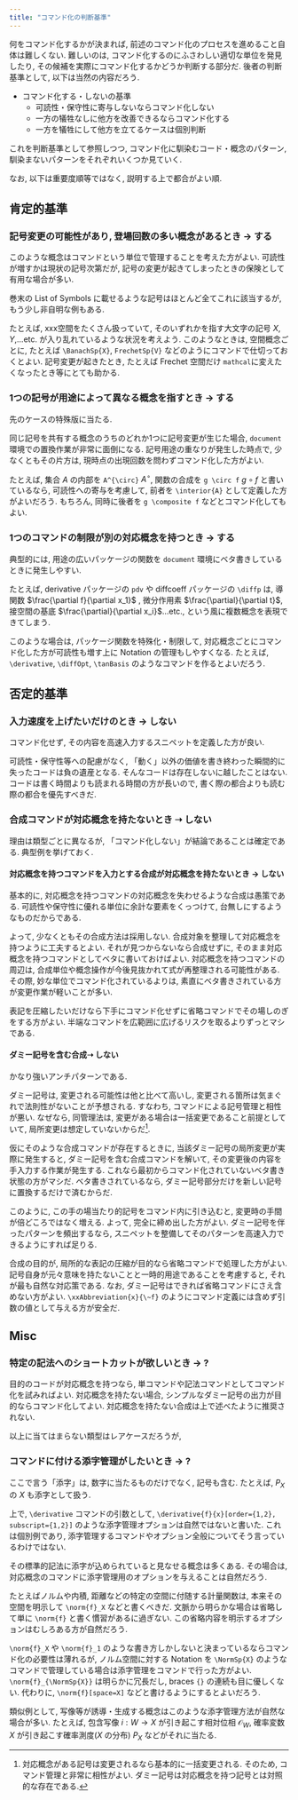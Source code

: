 ```yaml
---
title: "コマンド化の判断基準"
---
```


何をコマンド化するかが決まれば, 前述のコマンド化のプロセスを進めること自体は難しくない. 難しいのは, コマンド化するのにふさわしい適切な単位を発見したり, その候補を実際にコマンド化するかどうか判断する部分だ. 後者の判断基準として, 以下は当然の内容だろう.

- コマンド化する・しないの基準
  - 可読性・保守性に寄与しないならコマンド化しない
  - 一方の犠牲なしに他方を改善できるならコマンド化する
  - 一方を犠牲にして他方を立てるケースは個別判断

これを判断基準として参照しつつ, コマンド化に馴染むコード・概念のパターン, 馴染まないパターンをそれぞれいくつか見ていく.

なお, 以下は重要度順等ではなく, 説明する上で都合がよい順.

## 肯定的基準

### 記号変更の可能性があり, 登場回数の多い概念があるとき → する

このような概念はコマンドという単位で管理することを考えた方がよい. 可読性が増すかは現状の記号次第だが, 記号の変更が起きてしまったときの保険として有用な場合が多い.

巻末の List of Symbols に載せるような記号はほとんど全てこれに該当するが, もう少し非自明な例もある.

たとえば, xxx空間をたくさん扱っていて, そのいずれかを指す大文字の記号 $X$, $Y$,...etc. が入り乱れているような状況を考えよう. このようなときは, 空間概念ごとに, たとえば `\BanachSp{X}`, `FrechetSp{V}` などのようにコマンドで仕切っておくとよい. 記号変更が起きたとき, たとえば Frechet 空間だけ `mathcal`に変えたくなったとき等にとても助かる.

### 1つの記号が用途によって異なる概念を指すとき → する

先のケースの特殊版に当たる.

同じ記号を共有する概念のうちのどれか1つに記号変更が生じた場合, `document` 環境での置換作業が非常に面倒になる. 記号用途の重なりが発生した時点で, 少なくともその片方は, 現時点の出現回数を問わずコマンド化した方がよい.

たとえば, 集合 $A$ の内部を `A^{\circ}` $A^{\circ}$, 関数の合成を `g \circ f` $g \circ f$ と書いているなら, 可読性への寄与を考慮して, 前者を `\interior{A}` として定義した方がよいだろう.
もちろん, 同時に後者を `g \composite f` などとコマンド化してもよい.

### 1つのコマンドの制限が別の対応概念を持つとき → する

典型的には, 用途の広いパッケージの関数を `document` 環境にベタ書きしているときに発生しやすい.

たとえば, derivative パッケージの `pdv` や diffcoeff パッケージの `\diffp` は, 導関数 $\frac{\partial f}{\partial x_1}$ , 微分作用素 $\frac{\partial}{\partial t}$, 接空間の基底 $\frac{\partial}{\partial x_i}$...etc., という風に複数概念を表現できてしまう.

このような場合は, パッケージ関数を特殊化・制限して, 対応概念ごとにコマンド化した方が可読性も増す上に Notation の管理もしやすくなる. たとえば, `\derivative`, `\diffOpt`, `\tanBasis` のようなコマンドを作るとよいだろう.

## 否定的基準

### 入力速度を上げたいだけのとき → しない

コマンド化せず, その内容を高速入力するスニペットを定義した方が良い.

可読性・保守性等への配慮がなく, 「動く」以外の価値を書き終わった瞬間的に失ったコードは負の遺産となる. そんなコードは存在しないに越したことはない. コードは書く時間よりも読まれる時間の方が長いので, 書く際の都合よりも読む際の都合を優先すべきだ.

### 合成コマンドが対応概念を持たないとき ➝ しない

理由は類型ごとに異なるが, 「コマンド化しない」が結論であることは確定である.
典型例を挙げておく.

#### 対応概念を持つコマンドを入力とする合成が対応概念を持たないとき → しない

基本的に, 対応概念を持つコマンドの対応概念を失わせるような合成は愚策である. 可読性や保守性に優れる単位に余計な要素をくっつけて, 台無しにするようなものだからである.

よって, 少なくともその合成方法は採用しない. 合成対象を整理して対応概念を持つように工夫するとよい. それが見つからないなら合成せずに, そのまま対応概念を持つコマンドとしてベタに書いておけばよい. 対応概念を持つコマンドの周辺は, 合成単位や概念操作が今後見抜かれて式が再整理される可能性がある. その際, 妙な単位でコマンド化されているよりは, 素直にベタ書きされている方が変更作業が軽いことが多い.

表記を圧縮したいだけなら下手にコマンド化せずに省略コマンドでその場しのぎをする方がよい. 半端なコマンドを広範囲に広げるリスクを取るよりずっとマシである.

#### ダミー記号を含む合成➝ しない

かなり強いアンチパターンである.

ダミー記号は, 変更される可能性は他と比べて高いし, 変更される箇所は気まぐれで法則性がないことが予想される. すなわち, コマンドによる記号管理と相性が悪い. なぜなら, 同管理法は, 変更がある場合は一括変更であること前提としていて, 局所変更は想定していないからだ[^1].

[^1]: 対応概念がある記号は変更されるなら基本的に一括変更される. そのため, コマンド管理と非常に相性がよい. ダミー記号は対応概念を持つ記号とは対照的な存在である.

仮にそのような合成コマンドが存在するときに, 当該ダミー記号の局所変更が実際に発生すると, ダミー記号を含む合成コマンドを解いて, その変更後の内容を手入力する作業が発生する. これなら最初からコマンド化されていないベタ書き状態の方がマシだ. ベタ書きされているなら, ダミー記号部分だけを新しい記号に置換するだけで済むからだ.

このように, この手の場当たり的記号をコマンド内に引き込むと, 変更時の手間が倍どころではなく増える. よって, 完全に締め出した方がよい. ダミー記号を伴ったパターンを頻出するなら, スニペットを整備してそのパターンを高速入力できるようにすれば足りる.

合成の目的が, 局所的な表記の圧縮が目的なら省略コマンドで処理した方がよい. 記号自身が元々意味を持たないことと一時的用途であることを考慮すると, それが最も自然な対応策である. なお, ダミー記号はできれば省略コマンドにさえ含めない方がよい. `\xxAbbreviation{x}{\~f}` のようにコマンド定義には含めず引数の値として与える方が安全だ.

## Misc

### 特定の記法へのショートカットが欲しいとき → ?

目的のコードが対応概念を持つなら, 単コマンドや記法コマンドとしてコマンド化を試みればよい. 対応概念を持たない場合, シンプルなダミー記号の出力が目的ならコマンド化してよい. 対応概念を持たない合成は上で述べたように推奨されない.

以上に当てはまらない類型はレアケースだろうが,

### コマンドに付ける添字管理がしたいとき → ?

ここで言う「添字」は, 数字に当たるものだけでなく, 記号も含む. たとえば, $P_X$ の $X$ も添字として扱う.

上で, `\derivative` コマンドの引数として, `\derivative{f}{x}[order={1,2}, subscript={1,2}]` のような添字管理オプションは自然ではないと書いた. これは個別例であり, 添字管理するコマンドやオプション全般についてそう言っているわけではない.

その標準的記法に添字が込められていると見なせる概念は多くある. その場合は, 対応概念のコマンドに添字管理用のオプションを与えることは自然だろう.

たとえばノルムや内積, 距離などの特定の空間に付随する計量関数は, 本来その空間を明示して `\norm{f}_X` などと書くべきだ. 文脈から明らかな場合は省略して単に `\norm{f}` と書く慣習があるに過ぎない. この省略内容を明示するオプションはむしろある方が自然だろう.

`\norm{f}_X` や `\norm{f}_1` のような書き方しかしないと決まっているならコマンド化の必要性は薄れるが, ノルム空間に対する Notation を `\NormSp{X}` のようなコマンドで管理している場合は添字管理をコマンドで行った方がよい. `\norm{f}_{\NormSp{X}}` は明らかに冗長だし, braces `{}` の連続も目に優しくない. 代わりに, `\norm{f}[space=X]` などと書けるようにするとよいだろう.

類似例として, 写像等が誘導・生成する概念はこのような添字管理方法が自然な場合が多い. たとえば, 包含写像 $i: W \to X$ が引き起こす相対位相 $\mathcal{O}_W$, 確率変数 $X$ が引き起こす確率測度($X$ の分布) $P_X$ などがそれに当たる.
